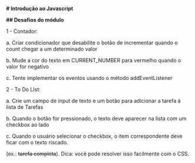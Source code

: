 **# Introdução ao Javascript**



**## Desafios do módulo**



1 - Contador:

a. Criar condicionador que desabilite o botão de incrementar quando o count chegar a um determinado valor

b. Mude a cor do texto em CURRENT_NUMBER para vermelho quando o valor for negativo

c. Tente implementar os eventos usando o método addEventListener



2 - To Do LIst:



a. Crie um campo de input de texto e um botão para adicionar a tarefa à lista de Tarefas


b. Quando o botão for pressionado, o texto deve aparecer na lista com um checkbox ao lado


c. Quando o usuário selecionar o checkbox, o item correspondente deve ficar com o texto riscado.

   (ex.: ~~tarefa completa~~). Dica: você pode resolver isso facilmente com o CSS.









   